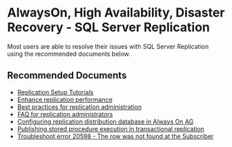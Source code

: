 <properties
	pageTitle="alwayson hadr/sql server replication"
	description="alwayson hadr/sql server replication"
	service="microsoft.compute"
	resource="virtualmachines"
	ms.author="ujpat,vadeveka,amamun"
    authors="ujpat,vadeveka,AbdullahMSFT"
	displayOrder=""
	selfHelpType="generic"
	supportTopicIds="32740093"
	resourceTags="windowsSQL"
	productPesIds="14745"
	cloudEnvironments="Public, BlackForest, Fairfax, USSEC, USNAT"
	articleId="1e3613d5-cd3e-4a00-ba62-f84def317cab"
	ownershipId="AzureData_AzureSQLVM"
/>

# AlwaysOn, High Availability, Disaster Recovery - SQL Server Replication


Most users are able to resolve their issues with SQL Server Replication using the recommended documents below.

## **Recommended Documents**
* [Replication Setup Tutorials](https://docs.microsoft.com/sql/relational-databases/replication/replication-tutorials?view=sql-server-ver15)
* [Enhance replication performance](https://docs.microsoft.com/sql/relational-databases/replication/administration/enhance-general-replication-performance)
* [Best practices for replication administration](https://docs.microsoft.com/sql/relational-databases/replication/administration/best-practices-for-replication-administration)
* [FAQ for replication administrators](https://docs.microsoft.com/sql/relational-databases/replication/administration/frequently-asked-questions-for-replication-administrators)
* [Configuring replication distribution database in Always On AG](https://docs.microsoft.com/sql/relational-databases/replication/configure-distribution-availability-group)
* [Publishing stored procedure execution in transactional replication](https://docs.microsoft.com/sql/relational-databases/replication/transactional/publishing-stored-procedure-execution-in-transactional-replication)
* [Troubleshoot error 20598 - The row was not found at the Subscriber](https://support.microsoft.com/help/3066750/how-to-troubleshoot-error-20598-the-row-was-not-found-at-the-subscribe)
